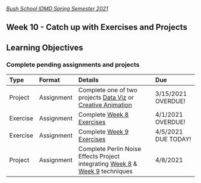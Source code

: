 [_Bush School IDMD Spring Semester 2021_](https://chandrunarayan.github.io/idmd/)

## Week 10 - Catch up with Exercises and Projects

## Learning Objectives
### Complete pending assignments and projects

| Type | Format | Details |  Due
|  :--- |  :--- |  :--- |  :---
|  Project  |  Assignment |  Complete one of two projects [Data Viz](https://chandrunarayan.github.io/idmd/lessons/week5/homework/data-visualization) or [Creative Animation](https://chandrunarayan.github.io/idmd/lessons/week5/homework/creative-animation.html) |  3/15/2021 OVERDUE!
|  Exercise  |  Assignment |  Complete [Week 8 Exercises](https://chandrunarayan.github.io/idmd/lessons/week8/) |  4/1/2021 OVERDUE!
|  Exercise  |  Assignment |  Complete [Week 9 Exercises](https://chandrunarayan.github.io/idmd/lessons/week9/) |  4/5/2021 DUE TODAY!
|  Project  |  Assignment |  Complete Perlin Noise Effects Project integrating [Week 8](https://chandrunarayan.github.io/idmd/lessons/week8/) & [Week 9](https://chandrunarayan.github.io/idmd/lessons/week9/) techniques| 4/8/2021



